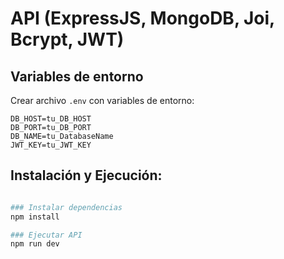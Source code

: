 # API (ExpressJS, MongoDB, Joi, Bcrypt, JWT)

## Variables de entorno
Crear archivo `.env` con variables de entorno:
```
DB_HOST=tu_DB_HOST
DB_PORT=tu_DB_PORT
DB_NAME=tu_DatabaseName
JWT_KEY=tu_JWT_KEY
```

## Instalación y Ejecución:
```bash

### Instalar dependencias
npm install

### Ejecutar API
npm run dev
```